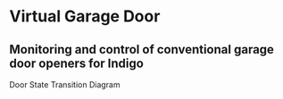 Virtual Garage Door
=============================================
Monitoring and control of conventional garage door openers for Indigo
---------------------------------------------

Door State Transition Diagram
